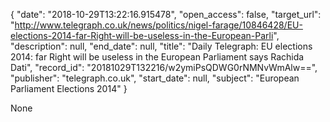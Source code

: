 {
  "date": "2018-10-29T13:22:16.915478", 
  "open_access": false, 
  "target_url": "http://www.telegraph.co.uk/news/politics/nigel-farage/10846428/EU-elections-2014-far-Right-will-be-useless-in-the-European-Parli", 
  "description": null, 
  "end_date": null, 
  "title": "Daily Telegraph: EU elections 2014: far Right will be useless in the European Parliament says Rachida Dati", 
  "record_id": "20181029T132216/w2ymiPsQDWG0rNMNvWmAlw==", 
  "publisher": "telegraph.co.uk", 
  "start_date": null, 
  "subject": "European Parliament Elections 2014"
}

None